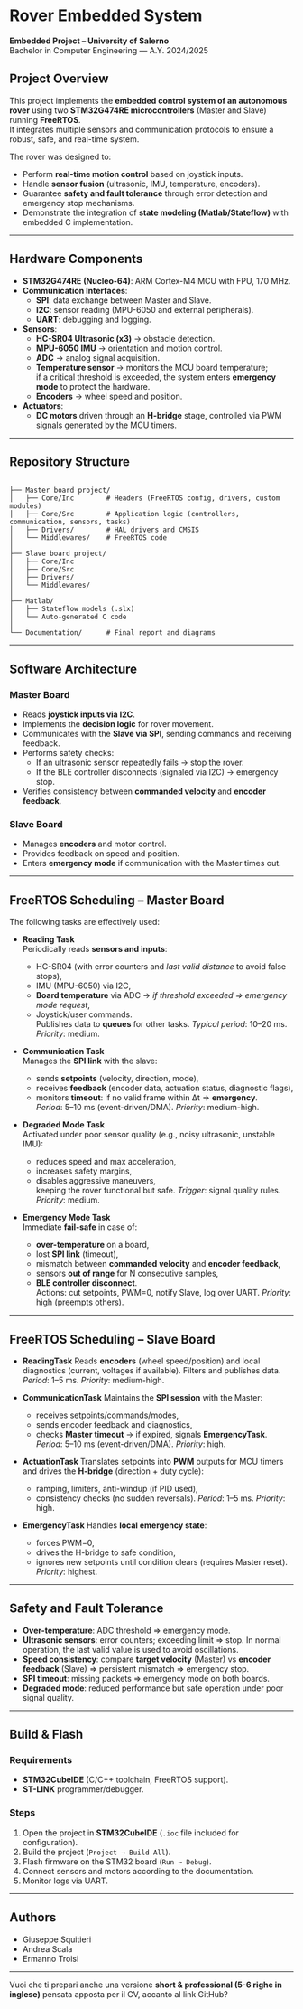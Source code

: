 
# Rover Embedded System 

**Embedded Project – University of Salerno**  
Bachelor in Computer Engineering — A.Y. 2024/2025  

## Project Overview
This project implements the **embedded control system of an autonomous rover** using two **STM32G474RE microcontrollers** (Master and Slave) running **FreeRTOS**.  
It integrates multiple sensors and communication protocols to ensure a robust, safe, and real-time system.  

The rover was designed to:  
- Perform **real-time motion control** based on joystick inputs.  
- Handle **sensor fusion** (ultrasonic, IMU, temperature, encoders).  
- Guarantee **safety and fault tolerance** through error detection and emergency stop mechanisms.  
- Demonstrate the integration of **state modeling (Matlab/Stateflow)** with embedded C implementation.  

---

## Hardware Components
- **STM32G474RE (Nucleo-64)**: ARM Cortex-M4 MCU with FPU, 170 MHz.  
- **Communication Interfaces**:
  - **SPI**: data exchange between Master and Slave.  
  - **I2C**: sensor reading (MPU-6050 and external peripherals).  
  - **UART**: debugging and logging.  
- **Sensors**:
  - **HC-SR04 Ultrasonic (x3)** → obstacle detection.  
  - **MPU-6050 IMU** → orientation and motion control.  
  - **ADC** → analog signal acquisition.  
  - **Temperature sensor** → monitors the MCU board temperature;  
    if a critical threshold is exceeded, the system enters **emergency mode** to protect the hardware.  
  - **Encoders** → wheel speed and position.  
- **Actuators**:
  - **DC motors** driven through an **H-bridge** stage, controlled via PWM signals generated by the MCU timers.  

---

## Repository Structure
```

├── Master board project/
│   ├── Core/Inc        # Headers (FreeRTOS config, drivers, custom modules)
│   ├── Core/Src        # Application logic (controllers, communication, sensors, tasks)
│   ├── Drivers/        # HAL drivers and CMSIS
│   └── Middlewares/    # FreeRTOS code
│
├── Slave board project/
│   ├── Core/Inc
│   ├── Core/Src
│   ├── Drivers/
│   └── Middlewares/
│
├── Matlab/
│   ├── Stateflow models (.slx)
│   └── Auto-generated C code
│
└── Documentation/      # Final report and diagrams

````

---

## Software Architecture

### **Master Board**
- Reads **joystick inputs via I2C**.  
- Implements the **decision logic** for rover movement.  
- Communicates with the **Slave via SPI**, sending commands and receiving feedback.  
- Performs safety checks:
  - If an ultrasonic sensor repeatedly fails → stop the rover.  
  - If the BLE controller disconnects (signaled via I2C) → emergency stop.  
- Verifies consistency between **commanded velocity** and **encoder feedback**.  

### **Slave Board**
- Manages **encoders** and motor control.  
- Provides feedback on speed and position.  
- Enters **emergency mode** if communication with the Master times out.  

---

## FreeRTOS Scheduling – **Master Board**
The following tasks are effectively used:

- **Reading Task**  
  Periodically reads **sensors and inputs**:  
  - HC-SR04 (with error counters and *last valid distance* to avoid false stops),  
  - IMU (MPU-6050) via I2C,  
  - **Board temperature** via ADC → *if threshold exceeded ⇒ emergency mode request*,  
  - Joystick/user commands.  
  Publishes data to **queues** for other tasks. *Typical period*: 10–20 ms. *Priority*: medium.  

- **Communication Task**  
  Manages the **SPI link** with the slave:  
  - sends **setpoints** (velocity, direction, mode),  
  - receives **feedback** (encoder data, actuation status, diagnostic flags),  
  - monitors **timeout**: if no valid frame within Δt ⇒ **emergency**.  
  *Period*: 5–10 ms (event-driven/DMA). *Priority*: medium-high.  

- **Degraded Mode Task**  
  Activated under poor sensor quality (e.g., noisy ultrasonic, unstable IMU):  
  - reduces speed and max acceleration,  
  - increases safety margins,  
  - disables aggressive maneuvers,  
  keeping the rover functional but safe. *Trigger*: signal quality rules. *Priority*: medium.  

- **Emergency Mode Task**  
  Immediate **fail-safe** in case of:  
  - **over-temperature** on a board,  
  - lost **SPI link** (timeout),  
  - mismatch between **commanded velocity** and **encoder feedback**,  
  - sensors **out of range** for N consecutive samples,  
  - **BLE controller disconnect**.  
  Actions: cut setpoints, PWM=0, notify Slave, log over UART. *Priority*: high (preempts others).  

---

## FreeRTOS Scheduling – **Slave Board**


* **ReadingTask**
  Reads **encoders** (wheel speed/position) and local diagnostics (current, voltages if available).
  Filters and publishes data. *Period*: 1–5 ms. *Priority*: medium-high.

* **CommunicationTask**
  Maintains the **SPI session** with the Master:

  * receives setpoints/commands/modes,
  * sends encoder feedback and diagnostics,
  * checks **Master timeout** → if expired, signals **EmergencyTask**.
    *Period*: 5–10 ms (event-driven/DMA). *Priority*: high.

* **ActuationTask**
  Translates setpoints into **PWM** outputs for MCU timers and drives the **H-bridge** (direction + duty cycle):

  * ramping, limiters, anti-windup (if PID used),
  * consistency checks (no sudden reversals).
    *Period*: 1–5 ms. *Priority*: high.

* **EmergencyTask**
  Handles **local emergency state**:

  * forces PWM=0,
  * drives the H-bridge to safe condition,
  * ignores new setpoints until condition clears (requires Master reset).
    *Priority*: highest.

---

## Safety and Fault Tolerance

* **Over-temperature**: ADC threshold ⇒ emergency mode.
* **Ultrasonic sensors**: error counters; exceeding limit ⇒ stop. In normal operation, the last valid value is used to avoid oscillations.
* **Speed consistency**: compare **target velocity** (Master) vs **encoder feedback** (Slave) ⇒ persistent mismatch ⇒ emergency stop.
* **SPI timeout**: missing packets ⇒ emergency mode on both boards.
* **Degraded mode**: reduced performance but safe operation under poor signal quality.

---

## Build & Flash

### Requirements

* **STM32CubeIDE** (C/C++ toolchain, FreeRTOS support).
* **ST-LINK** programmer/debugger.

### Steps

1. Open the project in **STM32CubeIDE** (`.ioc` file included for configuration).
2. Build the project (`Project → Build All`).
3. Flash firmware on the STM32 board (`Run → Debug`).
4. Connect sensors and motors according to the documentation.
5. Monitor logs via UART.

---

## Authors

* Giuseppe Squitieri
* Andrea Scala
* Ermanno Troisi

---


Vuoi che ti prepari anche una versione **short & professional (5-6 righe in inglese)** pensata apposta per il CV, accanto al link GitHub?
```
